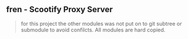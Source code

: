 ## fren - Scootify Proxy Server
> for this project the other modules was not put on to git subtree or submodule to avoid confilcts. All modules are hard copied.